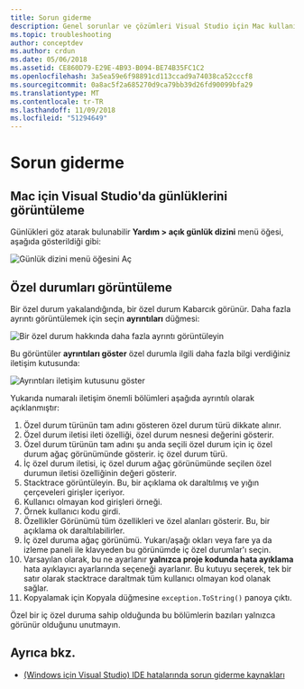 ```yaml
---
title: Sorun giderme
description: Genel sorunlar ve çözümleri Visual Studio için Mac kullanıcıları için.
ms.topic: troubleshooting
author: conceptdev
ms.author: crdun
ms.date: 05/06/2018
ms.assetid: CE860D79-E29E-4B93-B094-BE74B35FC1C2
ms.openlocfilehash: 3a5ea59e6f98891cd113ccad9a74038ca52cccf8
ms.sourcegitcommit: 0a8ac5f2a685270d9ca79bb39d26fd90099bfa29
ms.translationtype: MT
ms.contentlocale: tr-TR
ms.lasthandoff: 11/09/2018
ms.locfileid: "51294649"
---
```

# <a name="troubleshooting"></a>Sorun giderme

## <a name="viewing-logs-in-visual-studio-for-mac"></a>Mac için Visual Studio'da günlüklerini görüntüleme

Günlükleri göz atarak bulunabilir **Yardım > açık günlük dizini** menü öğesi, aşağıda gösterildiği gibi:

![Günlük dizini menü öğesini Aç](media/troubleshooting-image1.png)

## <a name="viewing-exceptions"></a>Özel durumları görüntüleme

Bir özel durum yakalandığında, bir özel durum Kabarcık görünür. Daha fazla ayrıntı görüntülemek için seçin **ayrıntıları** düğmesi:

![Bir özel durum hakkında daha fazla ayrıntı görüntüleyin](media/troubleshooting-image2.png)

Bu görüntüler **ayrıntıları göster** özel durumla ilgili daha fazla bilgi verdiğiniz iletişim kutusunda:

![Ayrıntıları iletişim kutusunu göster](media/troubleshooting-image3.png)

Yukarıda numaralı iletişim önemli bölümleri aşağıda ayrıntılı olarak açıklanmıştır:

1. Özel durum türünün tam adını gösteren özel durum türü dikkate alınır.
2. Özel durum iletisi ileti özelliği, özel durum nesnesi değerini gösterir.
3. Özel durum türünün tam adını şu anda seçili özel durum için iç özel durum ağaç görünümünde gösterir. iç özel durum türü.
4. İç özel durum iletisi, iç özel durum ağaç görünümünde seçilen özel durumun iletisi özelliğinin değeri gösterir.
5. Stacktrace görüntüleyin. Bu, bir açıklama ok daraltılmış ve yığın çerçeveleri girişler içeriyor.
6. Kullanıcı olmayan kod girişleri örneği.
7. Örnek kullanıcı kodu girdi.
8. Özellikler Görünümü tüm özellikleri ve özel alanları gösterir. Bu, bir açıklama ok daraltılabilirler.
9. İç özel duruma ağaç görünümü. Yukarı/aşağı okları veya fare ya da izleme paneli ile klavyeden bu görünümde iç özel durumlar'ı seçin.
10. Varsayılan olarak, bu ne ayarlanır **yalnızca proje kodunda hata ayıklama** hata ayıklayıcı ayarlarında seçeneği ayarlanır. Bu kutuyu seçerek, tek bir satır olarak stacktrace daraltmak tüm kullanıcı olmayan kod olanak sağlar.
11. Kopyalamak için Kopyala düğmesine `exception.ToString()` panoya çıktı.

Özel bir iç özel duruma sahip olduğunda bu bölümlerin bazıları yalnızca görünür olduğunu unutmayın.

## <a name="see-also"></a>Ayrıca bkz.

- [(Windows için Visual Studio) IDE hatalarında sorun giderme kaynakları](/visualstudio/ide/reference/resources-for-troubleshooting-integrated-development-environment-errors)
